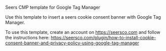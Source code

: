 Seers CMP template for Google Tag Manager

Use this template to insert a seers cookie consent banner with Google Tag Manager.

To use this template, create an account on https://seersco.com and follow the instructions here: https://seersco.com/plugin/how-to-install-cookie-consent-banner-and-privacy-policy-using-google-tag-manager